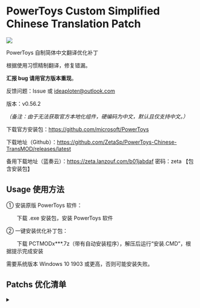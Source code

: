 # PowerToys Custom Simplified Chinese Translation Patch

<img src="https://cdn.staticaly.com/gh/ZetaSp/PowerToys-Chinese-TransMOD/master/to.pic/PCTMODx5.topic.png"/>

PowerToys 自制简体中文翻译优化补丁

根据使用习惯精制翻译，修复错漏。

**汇报 bug 请用官方版本重现**。

反馈问题：Issue 或 ideaploter@outlook.com

版本：v0.56.2

_（备注：由于无法获取官方本地化组件，硬编码为中文，默认且仅支持中文。）_

下载官方安装包：https://github.com/microsoft/PowerToys

下载地址（Github）：https://github.com/ZetaSp/PowerToys-Chinese-TransMOD/releases/latest

备用下载地址（蓝奏云）：https://zeta.lanzouf.com/b01jabdaf 密码：zeta 【包含安装包】

## Usage 使用方法

① 安装原版 PowerToys 软件：

　　下载 .exe 安装包，安装 PowerToys 软件

② 一键安装优化补丁包：

　　下载 PCTMODx***.7z（带有自动安装程序），解压后运行“安装.CMD”，根据提示完成安装

需要系统版本 Windows 10 1903 或更高，否则可能安装失败。

## Patchs 优化清单
<details><summary></summary>

PowerToys 模块名称：窗口置顶 唤醒工具 取色器 窗口布局 文件增强 图像裁剪器 键盘修改器 鼠标小工具 批量重命名 快速启动器 快捷键指南 录制工具

PowerToys 通用设置界面、各模块预设及设置界面

PowerToys 入门指南

PowerToys 运行提示、弹框消息、状态栏菜单

Awake 操作界面、状态栏菜单

Color Picker 操作界面

FancyZones 操作界面

File Explorer Preview 操作界面、预览器错误提示

Image Resizer 操作界面、右键菜单

Keyboard Manager 操作界面

PowerRename 操作界面、右键菜单

PowerToys Run 操作界面、一大堆插件（除时区插件）

Shortcut Guide 操作界面、快捷键图片

Video Conference Mute 按键图片、摄像头设备名称
</details>
